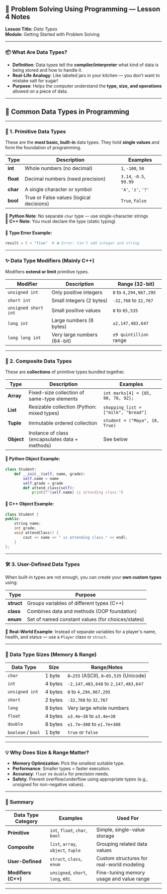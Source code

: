 ## 🧠 Problem Solving Using Programming — Lesson 4 Notes

**Lesson Title:** _Data Types_  
**Module:** Getting Started with Problem Solving

---

### 📦 What Are Data Types?

- **Definition**: Data types tell the **compiler/interpreter** what kind of data is being stored and how to handle it.
- **Real-Life Analogy**: Like labeled jars in your kitchen — you don’t want to mistake salt for sugar!
- **Purpose**: Helps the computer understand the **type, size, and operations** allowed on a piece of data.

---

## 🧩 Common Data Types in Programming

---

### 🧱 1. Primitive Data Types

These are the **most basic, built-in** data types. They hold **single values** and form the foundation of programming.

|Type|Description|Examples|
|---|---|---|
|**int**|Whole numbers (no decimal)|`1`, `-100`, `50`|
|**float**|Decimal numbers (need precision)|`3.14`, `-0.5`, `99.99`|
|**char**|A single character or symbol|`'A'`, `'z'`, `'?'`|
|**bool**|True or False values (logical decisions)|`True`, `False`|

🧪 **Python Note**: No separate `char` type — use single-character strings  
🧪 **C++ Note**: You must declare the type (static typing)

#### 🚨 Type Error Example:

```python
result = 5 + "five"  # ❌ Error: Can't add integer and string
```

---

### ✨ Data Type Modifiers (Mainly C++)

Modifiers **extend or limit** primitive types.

|Modifier|Description|Range (32-bit)|
|---|---|---|
|`unsigned int`|Only positive integers|`0` to `4,294,967,295`|
|`short int`|Small integers (2 bytes)|`-32,768` to `32,767`|
|`unsigned short int`|Small positive values|`0` to `65,535`|
|`long int`|Large numbers (8 bytes)|`±2,147,483,647`|
|`long long int`|Very large numbers (64-bit)|`±9 quintillion` range|

---

### 🧰 2. Composite Data Types

These are **collections** of primitive types bundled together.

|Type|Description|Examples|
|---|---|---|
|**Array**|Fixed-size collection of same-type elements|`int marks[4] = {85, 90, 78, 92};`|
|**List**|Resizable collection (Python: mixed types)|`shopping_list = ["milk", "bread"]`|
|**Tuple**|Immutable ordered collection|`student = ("Maya", 18, True)`|
|**Object**|Instance of class (encapsulates data + methods)|See below|

#### 📌 Python Object Example:

```python
class Student:     
	def __init__(self, name, grade):         
		self.name = name         
		self.grade = grade     
		def attend_class(self):         
			print(f"{self.name} is attending class.")
```

#### 📌 C++ Object Example:

```c++
class Student { 
public:     
	string name;     
	int grade;     
	void attendClass() {         
		cout << name << " is attending class." << endl;     
	}
};
```

---

### 🛠️ 3. User-Defined Data Types

When built-in types are not enough, you can create your **own custom types** using:

|Type|Purpose|
|---|---|
|**struct**|Groups variables of different types (C++)|
|**class**|Combines data and methods (OOP foundation)|
|**enum**|Set of named constant values (for choices/states)|

🧠 **Real-World Example**: Instead of separate variables for a player's name, health, and status — use a `Player` class or `struct`.

---

### 🧮 Data Type Sizes (Memory & Range)

|Data Type|Size|Range/Notes|
|---|---|---|
|`char`|1 byte|`0–255` (ASCII), `0–65,535` (Unicode)|
|`int`|4 bytes|`-2,147,483,648` to `2,147,483,647`|
|`unsigned int`|4 bytes|`0` to `4,294,967,295`|
|`short`|2 bytes|`-32,768` to `32,767`|
|`long`|8 bytes|Very large whole numbers|
|`float`|4 bytes|`±3.4e−38` to `±3.4e+38`|
|`double`|8 bytes|`±1.7e−308` to `±1.7e+308`|
|`boolean` / `bool`|1 byte|`true` or `false`|

---

### 💡 Why Does Size & Range Matter?

- **Memory Optimization**: Pick the smallest suitable type.
- **Performance**: Smaller types = faster execution.
- **Accuracy**: `float` vs `double` for precision needs.
- **Safety**: Prevent overflow/underflow using appropriate types (e.g., unsigned for non-negative values).

---

### 🎉 Summary

|Data Type Category|Examples|Used For|
|---|---|---|
|**Primitive**|`int`, `float`, `char`, `bool`|Simple, single-value storage|
|**Composite**|`list`, `array`, `object`, `tuple`|Grouping related data values|
|**User-Defined**|`struct`, `class`, `enum`|Custom structures for real-world modeling|
|**Modifiers (C++)**|`unsigned`, `short`, `long`, etc.|Fine-tuning memory usage and value range|

---